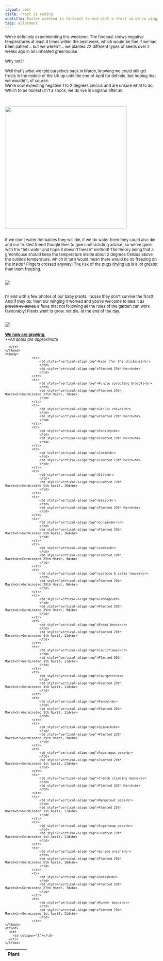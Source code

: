 ```yaml
---
layout: post
title: Frost is coming
subtitle: Easter weekend is forecast to end with a frost so we're winging it
tags: allotment
---
```


<div class="text-left">
<div class="boxed">
  <font size="2">

We're definitely experimenting this weekend. The forecast shows negative temperatures at least 4 times within the next week, which would be fine if we had been 
patient... but we weren't... we planted 22 different types of seeds over 2 weeks ago in an unheated greenhouse. <br><br>
Why not?!<br><br>
Well that's what we told ourselves back in March, knowing we could still get frosts in the middle of the UK up until the end of April for definite, but hoping that 
we wouldn't, of course. <br>We're now expecting negative 1 to 2 degrees celcius and are unsure what to do. Which to be honest isn't a shock, we do live in England after all. <br><br>


<div class="text-center">
  <br/>
  <img src="{{ site.baseurl }}/img/20210405weather.jpg" width="400" height="400"/>
</div><br>

If we don't water the babies they will die, if we do water them they could also die and our trusted friend Google likes to give contradicting advice; so we've gone 
with the "lets water and hope it doesn't freeze" method! The theory being that a greenhouse should keep the temperature inside about 2 degrees Celsius above the outside temperature, which in turn would mean there would be no freezing on the inside? Fingers crossed anyway! The risk of the pugs drying up is a lot greater than them freezing. 

<div class="text-center">
<br/>
  <img src="{{ site.baseurl }}/img/20210405watering.gif"/>
</div><br>

I'll end with a few photos of our baby plants, incase they don't survive the frost! And if they do, then our winging it worked and you're welcome to take it as 
<s> proven evidence</s> a fluke that not following all the rules of the garden can work favourably! Plants want to grow, not die, at the end of the day.

<div class="text-center">
<br/>
  <img src="{{ site.baseurl }}/img/20210405germination.jpg"/>
</div><br>
<b><u>We now are growing:</u></b><br> 
<i>**All dates are approximate</i>
<!-- Table -->
<div class="table-wrapper">

  <table>
    <thead>
      <tr>
        <th>Plant</th>
        <th> </th>

      </tr>
    </thead>
    <tbody>
				  <tr>
					  <td style="vertical-align:top">Kale (for the chickens)<br>
					  </td>
					  <td style="vertical-align:top">Planted 20th March<br>
					  </td>
				  </tr>
				  <tr>
					  <td style="vertical-align:top">Purple sprouting brocoli<br>
					  </td>
					  <td style="vertical-align:top">Planted 20th March<br>Germinated 27th March, 7d<br>
					  </td>
				  </tr>
				  <tr>
					  <td style="vertical-align:top">Garlic chives<br>
					  </td>
					  <td style="vertical-align:top">Planted 20th March<br>
					  </td>
				  </tr>
				  <tr>
					  <td style="vertical-align:top">Parsley<br>
					  </td>
					  <td style="vertical-align:top">Planted 20th March<br>
					  </td>
				  </tr>
				  <tr>
					  <td style="vertical-align:top">Cumin<br>
					  </td>
					  <td style="vertical-align:top">Planted 20th March<br>
					  </td>
				  </tr>
				  <tr>
					  <td style="vertical-align:top">Dill<br>
					  </td>
					  <td style="vertical-align:top">Planted 20th March<br>Germinated 5th April, 16d<br>
					  </td>
				  </tr>
				  <tr>
					  <td style="vertical-align:top">Basil<br>
					  </td>
					  <td style="vertical-align:top">Planted 20th March<br>
					  </td>
				  </tr>
				  <tr>
					  <td style="vertical-align:top">Coriander<br>
					  </td>
					  <td style="vertical-align:top">Planted 20th March<br>Germinated 5th April, 16d<br>
					  </td>
				  </tr>
				  <tr>
					  <td style="vertical-align:top">Leeks<br>
					  </td>
					  <td style="vertical-align:top">Planted 20th March<br>Germinated 29th March, 9d<br>
					  </td>
				  </tr>
				  <tr>
					  <td style="vertical-align:top">Lettuce & salad leaves<br>
					  </td>
					  <td style="vertical-align:top">Planted 20th March<br>Germinated 29th March, 9d<br>
					  </td>
				  </tr>
				  <tr>
					  <td style="vertical-align:top">Cabbage<br>
					  </td>
					  <td style="vertical-align:top">Planted 20th March<br>Germinated 29th March, 9d<br>
					  </td>
				  </tr>
				  <tr>
					  <td style="vertical-align:top">Broad beans<br>
					  </td>
					  <td style="vertical-align:top">Planted 20th March<br>Germinated 1th April, 11d<br>
					  </td>
				  </tr>
				  <tr>
					  <td style="vertical-align:top">Cauliflower<br>
					  </td>
					  <td style="vertical-align:top">Planted 20th March<br>Germinated 1th April, 11d<br>
					  </td>
				  </tr>
				  <tr>
					  <td style="vertical-align:top">Courgette<br>
					  </td>
					  <td style="vertical-align:top">Planted 20th March<br>Germinated 1th April, 11d<br>
					  </td>
				  </tr>
				  <tr>
					  <td style="vertical-align:top">Fennel<br>
					  </td>
					  <td style="vertical-align:top">Planted 20th March<br>Germinated 1th April, 11d<br>
					  </td>
				  </tr>
				  <tr>
					  <td style="vertical-align:top">Spinach<br>
					  </td>
					  <td style="vertical-align:top">Planted 20th March<br>Germinated 29th March, 9d<br>
					  </td>
				  </tr>
				  <tr>
					  <td style="vertical-align:top">Asparagus peas<br>
					  </td>
					  <td style="vertical-align:top">Planted 20th March<br>Germinated 1st April, 11d<br>
					  </td>
				  </tr>
				  <tr>
					  <td style="vertical-align:top">French climbing beans<br>
					  </td>
					  <td style="vertical-align:top">Planted 20th March<br>
					  </td>
				  </tr>
				  <tr>
					  <td style="vertical-align:top">Mangetout peas<br>
					  </td>
					  <td style="vertical-align:top">Planted 20th March<br>Germinated 1st April, 11d<br>
					  </td>
				  </tr>
				  <tr>
					  <td style="vertical-align:top">Sugarsnap peas<br>
					  </td>
					  <td style="vertical-align:top">Planted 20th March<br>Germinated 1st April, 11d<br>
					  </td>
				  </tr>
				  <tr>
					  <td style="vertical-align:top">Spring onions<br>
					  </td>
					  <td style="vertical-align:top">Planted 20th March<br>Germinated 5th April, 16d<br>
					  </td>
				  </tr>
				  <tr>
					  <td style="vertical-align:top">Radish<br>
					  </td>
					  <td style="vertical-align:top">Planted 20th March<br>Germinated 27th March, 7d<br>
					  </td>
				  </tr>
				  <tr>
					  <td style="vertical-align:top">Runner beans<br>
					  </td>
					  <td style="vertical-align:top">Planted 20th March<br>Germinated 1st April, 11d<br>
					  </td>
				  </tr>
    </tbody>
    <tfoot>
      <tr>
        <td colspan="2"></td>
      </tr>
    </tfoot>
  </table>
</div>
